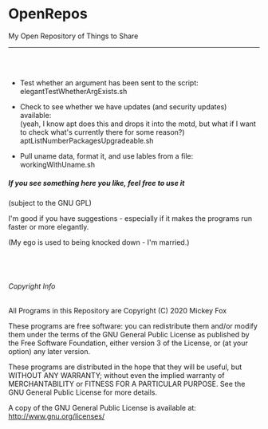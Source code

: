 # OpenRepos
My Open Repository of Things to Share
<hr>
<br><br>
 
- Test whether an argument has been sent to the script:<br>
 elegantTestWhetherArgExists.sh
 
- Check to see whether we have updates (and security updates) available:<br>
(yeah, I know apt does this and drops it into the motd, but what if I want to check what's currently there for some reason?)
aptListNumberPackagesUpgradeable.sh
  
 - Pull uname data, format it, and use lables from a file:<br>
 workingWithUname.sh
##### If you see something here you like, feel free to use it
(subject to the GNU GPL)

I'm good if you have suggestions - especially if it makes the programs run faster or more elegantly.

(My ego is used to being knocked down - I'm married.)
<br><br><br><br>    
###### Copyright Info
All Programs in this Repository are Copyright (C) 2020 Mickey Fox

These programs are free software: you can redistribute them and/or modify them under the terms of the GNU General Public License as published by the Free Software Foundation, either version 3 of the License, or (at your option) any later version.

These programs are distributed in the hope that they will be useful, but WITHOUT ANY WARRANTY; without even the implied warranty of MERCHANTABILITY or FITNESS FOR A PARTICULAR PURPOSE. See the GNU General Public License for more details.

A copy of the GNU General Public License is available at: <http://www.gnu.org/licenses/>
